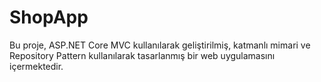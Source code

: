 # ShopApp
Bu proje, ASP.NET Core MVC kullanılarak geliştirilmiş, katmanlı mimari ve Repository Pattern kullanılarak tasarlanmış bir web uygulamasını içermektedir.
